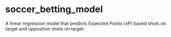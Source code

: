 # soccer_betting_model

A linear regression model that predicts Expected Points (xP) based shots on target and opposition shots on target. 
